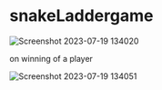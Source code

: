 # snakeLaddergame

![Screenshot 2023-07-19 134020](https://github.com/sandhyakandari/snakeLaddergame/assets/114242237/50d5debf-919d-4cf0-9483-472da68abc5e)

 on winning of a player
 
![Screenshot 2023-07-19 134051](https://github.com/sandhyakandari/snakeLaddergame/assets/114242237/560c1a1c-9078-46ee-b860-ca672056e57c)
